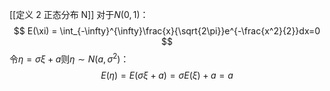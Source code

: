 [[定义 2 正态分布 N]]
对于$N(0, 1)$：
$$
E(\xi) = \int_{-\infty}^{\infty}\frac{x}{\sqrt{2\pi}}e^{-\frac{x^2}{2}}dx=0
$$
令$\eta = \sigma\xi + a$则$\eta \sim N(a, \sigma^2)$：
$$
E(\eta)=E(\sigma \xi + a) = \sigma E(\xi)+a = a
$$
